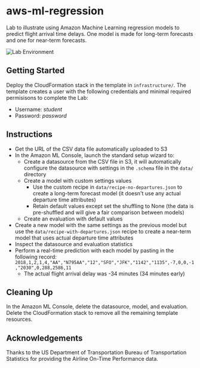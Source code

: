# aws-ml-regression

Lab to illustrate using Amazon Machine Learning regression models to predict flight arrival time delays. One model is made for long-term forecasts and one for near-term forecasts.

![Lab Environment](https://user-images.githubusercontent.com/3911650/35749850-2efdaa4a-0810-11e8-8bc5-16efbe10f4c1.png)

## Getting Started

Deploy the CloudFormation stack in the template in `infrastructure/`. The template creates a user with the following credentials and minimal required permisisons to complete the Lab:

- Username: _student_
- Password: _password_

## Instructions

- Get the URL of the CSV data file automatically uploaded to S3
- In the Amazon ML Console, launch the standard setup wizard to:
    - Create a datasource from the CSV file in S3, it will automatically configure the datasource with settings in the `.schema` file in the `data/` directory
    - Create a model with custom settings values
        - Use the custom recipe in `data/recipe-no-departures.json` to create a long-term forecast model (it doesn't use any actual departure time attributes)
        - Retain default values except set the shuffling to None (the data is pre-shuffled and will give a fair comparison between models)
    - Create an evaluation with default values
- Create a new model with the same settings as the previous model but use the `data/recipe-with-departures.json` recipe to create a near-term model that uses actual departure time attributes
- Inspect the datasource and evaluation statistics
- Perform a real-time prediction with each model by pasting in the following record: `2018,1,2,1,4,"AA","N795AA","12","SFO","JFK","1142","1135",-7,0,0,-1,"2030",0,288,2586,11`
    - The actual flight arrival delay was -34 minutes (34 minutes early)

## Cleaning Up

In the Amazon ML Console, delete the datasource, model, and evaluation. Delete the CloudFormation stack to remove all the remaining template resources.

## Acknowledgements

Thanks to the US Department of Transportation Bureau of Transportation Statistics for providing the Airline On-Time Performance data.